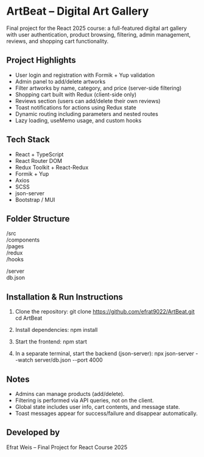 # ArtBeat – Digital Art Gallery

Final project for the React 2025 course: a full-featured digital art gallery with user authentication, product browsing, filtering, admin management, reviews, and shopping cart functionality.

## Project Highlights
- User login and registration with Formik + Yup validation
- Admin panel to add/delete artworks
- Filter artworks by name, category, and price (server-side filtering)
- Shopping cart built with Redux (client-side only)
- Reviews section (users can add/delete their own reviews)
- Toast notifications for actions using Redux state
- Dynamic routing including parameters and nested routes
- Lazy loading, useMemo usage, and custom hooks

## Tech Stack
- React + TypeScript  
- React Router DOM  
- Redux Toolkit + React-Redux  
- Formik + Yup  
- Axios  
- SCSS  
- json-server  
- Bootstrap / MUI  

## Folder Structure
/src  
  /components  
  /pages  
  /redux  
  /hooks  

/server  
  db.json  

## Installation & Run Instructions

1. Clone the repository:
   git clone https://github.com/efrat9022/ArtBeat.git  
   cd ArtBeat

2. Install dependencies:
   npm install

3. Start the frontend:
   npm start

4. In a separate terminal, start the backend (json-server):
   npx json-server --watch server/db.json --port 4000

## Notes
- Admins can manage products (add/delete).
- Filtering is performed via API queries, not on the client.
- Global state includes user info, cart contents, and message state.
- Toast messages appear for success/failure and disappear automatically.

## Developed by
Efrat Weis – Final Project for React Course 2025
